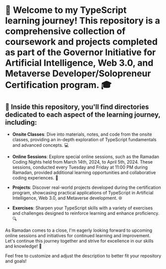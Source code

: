 
# 🚀 Welcome to my TypeScript learning journey! This repository is a comprehensive collection of coursework and projects completed as part of the Governor Initiative for Artificial Intelligence, Web 3.0, and Metaverse Developer/Solopreneur Certification program. 🎓

## 📘 Inside this repository, you'll find directories dedicated to each aspect of the learning journey, including:

- **Onsite Classes**: Dive into materials, notes, and code from the onsite classes, providing an in-depth exploration of TypeScript fundamentals and advanced concepts. 💻

- **Online Sessions**: Explore special online sessions, such as the Ramadan Coding Nights held from March 14th, 2024, to April 5th, 2024. These sessions, conducted every Tuesday and Friday at 11:00 PM during Ramadan, provided additional learning opportunities and collaborative coding experiences. 🌙

- **Projects**: Discover real-world projects developed during the certification program, showcasing practical applications of TypeScript in Artificial Intelligence, Web 3.0, and Metaverse development. 🌐

- **Exercises**: Sharpen your TypeScript skills with a variety of exercises and challenges designed to reinforce learning and enhance proficiency. 🔍

As Ramadan comes to a close, I'm eagerly looking forward to upcoming online sessions and initiatives for continued learning and improvement. Let's continue this journey together and strive for excellence in our skills and knowledge! 🌟

Feel free to customize and adjust the description to better fit your repository and goals!
